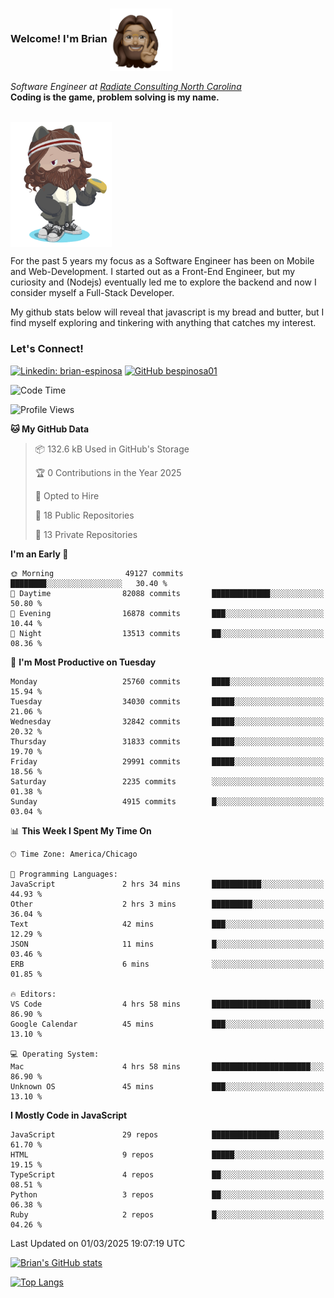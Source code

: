 ###  Welcome! I'm Brian <img align="center" src="https://github.com/bespinosa01/bespinosa01/blob/main/assets/peace-animoji.png" height="100" /></h2>
<p><em>Software Engineer at <a href="https://www.radiateconsulting.coop/north-carolina-tech-coop">Radiate Consulting North Carolina</a>
 <br/>
<!-- </br>Developer Consultant at <a href="https://codethedream.org/">Code The Dream</a> -->
</em> <b>Coding is the game, problem solving is my name.</b></p>

<br/>


 <img align="center" src="https://github.com/bespinosa01/bespinosa01/blob/main/assets/octo-me.png" height="200" /> 
 <p>
 For the past 5 years my focus as a Software Engineer has been on Mobile and Web-Development. I started out as a Front-End Engineer, but my curiosity and (Nodejs) eventually led me to explore the backend and now I consider myself a Full-Stack Developer.
</p>
<p>
 My github stats below will reveal that javascript is my bread and butter, but I find myself exploring and tinkering with anything that catches my interest. 
 </p>
 
 
### Let's Connect!

[![Linkedin: brian-espinosa](https://img.shields.io/badge/-brian--espinosa-blue?style=flat-square&logo=Linkedin&logoColor=white&link=https://www.linkedin.com/in/brian-espinosa/)](https://www.linkedin.com/in/brian-espinosa/)
[![GitHub bespinosa01](https://img.shields.io/github/followers/bespinosa01?label=follow&style=social)](https://github.com/bespinosa01)



<!--START_SECTION:waka-->
![Code Time](http://img.shields.io/badge/Code%20Time-1%2C741%20hrs%2018%20mins-blue)

![Profile Views](http://img.shields.io/badge/Profile%20Views-0-blue)

**🐱 My GitHub Data** 

> 📦 132.6 kB Used in GitHub's Storage 
 > 
> 🏆 0 Contributions in the Year 2025
 > 
> 💼 Opted to Hire
 > 
> 📜 18 Public Repositories 
 > 
> 🔑 13 Private Repositories 
 > 
**I'm an Early 🐤** 

```text
🌞 Morning                49127 commits       ████████░░░░░░░░░░░░░░░░░   30.40 % 
🌆 Daytime                82088 commits       █████████████░░░░░░░░░░░░   50.80 % 
🌃 Evening                16878 commits       ███░░░░░░░░░░░░░░░░░░░░░░   10.44 % 
🌙 Night                  13513 commits       ██░░░░░░░░░░░░░░░░░░░░░░░   08.36 % 
```
📅 **I'm Most Productive on Tuesday** 

```text
Monday                   25760 commits       ████░░░░░░░░░░░░░░░░░░░░░   15.94 % 
Tuesday                  34030 commits       █████░░░░░░░░░░░░░░░░░░░░   21.06 % 
Wednesday                32842 commits       █████░░░░░░░░░░░░░░░░░░░░   20.32 % 
Thursday                 31833 commits       █████░░░░░░░░░░░░░░░░░░░░   19.70 % 
Friday                   29991 commits       █████░░░░░░░░░░░░░░░░░░░░   18.56 % 
Saturday                 2235 commits        ░░░░░░░░░░░░░░░░░░░░░░░░░   01.38 % 
Sunday                   4915 commits        █░░░░░░░░░░░░░░░░░░░░░░░░   03.04 % 
```


📊 **This Week I Spent My Time On** 

```text
🕑︎ Time Zone: America/Chicago

💬 Programming Languages: 
JavaScript               2 hrs 34 mins       ███████████░░░░░░░░░░░░░░   44.93 % 
Other                    2 hrs 3 mins        █████████░░░░░░░░░░░░░░░░   36.04 % 
Text                     42 mins             ███░░░░░░░░░░░░░░░░░░░░░░   12.29 % 
JSON                     11 mins             █░░░░░░░░░░░░░░░░░░░░░░░░   03.46 % 
ERB                      6 mins              ░░░░░░░░░░░░░░░░░░░░░░░░░   01.85 % 

🔥 Editors: 
VS Code                  4 hrs 58 mins       ██████████████████████░░░   86.90 % 
Google Calendar          45 mins             ███░░░░░░░░░░░░░░░░░░░░░░   13.10 % 

💻 Operating System: 
Mac                      4 hrs 58 mins       ██████████████████████░░░   86.90 % 
Unknown OS               45 mins             ███░░░░░░░░░░░░░░░░░░░░░░   13.10 % 
```

**I Mostly Code in JavaScript** 

```text
JavaScript               29 repos            ███████████████░░░░░░░░░░   61.70 % 
HTML                     9 repos             █████░░░░░░░░░░░░░░░░░░░░   19.15 % 
TypeScript               4 repos             ██░░░░░░░░░░░░░░░░░░░░░░░   08.51 % 
Python                   3 repos             ██░░░░░░░░░░░░░░░░░░░░░░░   06.38 % 
Ruby                     2 repos             █░░░░░░░░░░░░░░░░░░░░░░░░   04.26 % 
```




 Last Updated on 01/03/2025 19:07:19 UTC
<!--END_SECTION:waka-->


<!--  Github STATS -->
[![Brian's GitHub stats](https://github-readme-stats.vercel.app/api?username=bespinosa01&hide=stars,contribs&count_private=true&show_icons=true)](https://github.com/anuraghazra/github-readme-stats)

[![Top Langs](https://github-readme-stats.vercel.app/api/top-langs/?username=bespinosa01&layout=compact)](https://github.com/anuraghazra/github-readme-stats)



<!--
**bespinosa01/bespinosa01** is a ✨ _special_ ✨ repository because its `README.md` (this file) appears on your GitHub profile.

Here are some ideas to get you started:

- 🔭 I’m currently working on ...
- 🌱 I’m currently learning ...
- 👯 I’m looking to collaborate on ...
- 🤔 I’m looking for help with ...
- 💬 Ask me about ...
- 📫 How to reach me: ...
- 😄 Pronouns: ...
- ⚡ Fun fact: ...
-->
